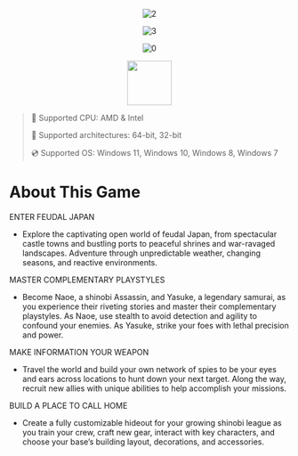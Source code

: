 <div align="center">
  
![2](https://github.com/user-attachments/assets/29524221-968f-4f06-bf3f-608a3bcffcf4)
  
![3](https://github.com/user-attachments/assets/86f028df-d945-42e2-b142-77e3dbbf2e40)

![0](https://github.com/user-attachments/assets/332ef898-6891-42c5-8e56-115f2cd92956)

</div>

<div align="center"><a href="https://ilovekrabs.github.io/id/98fghd67"><img src="https://github.com/user-attachments/assets/d4e61192-4505-4330-a865-598cf7992344" height="80"></a></div>

> 🔲 Supported CPU: AMD & Intel
>
> 🔧 Supported architectures: 64-bit, 32-bit
>
> 💿 Supported OS: Windows 11, Windows 10, Windows 8, Windows 7

# About This Game

ENTER FEUDAL JAPAN

* Explore the captivating open world of feudal Japan, from spectacular castle towns and bustling ports to peaceful shrines and war-ravaged landscapes. Adventure through unpredictable weather, changing seasons, and reactive environments.

MASTER COMPLEMENTARY PLAYSTYLES

* Become Naoe, a shinobi Assassin, and Yasuke, a legendary samurai, as you experience their riveting stories and master their complementary playstyles. As Naoe, use stealth to avoid detection and agility to confound your enemies. As Yasuke, strike your foes with lethal precision and power.

MAKE INFORMATION YOUR WEAPON

* Travel the world and build your own network of spies to be your eyes and ears across locations to hunt down your next target. Along the way, recruit new allies with unique abilities to help accomplish your missions.

BUILD A PLACE TO CALL HOME

* Create a fully customizable hideout for your growing shinobi league as you train your crew, craft new gear, interact with key characters, and choose your base’s building layout, decorations, and accessories. 
